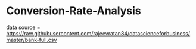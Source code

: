# Conversion-Rate-Analysis

data source = https://raw.githubusercontent.com/rajeevratan84/datascienceforbusiness/master/bank-full.csv
